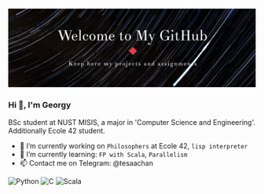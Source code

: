 ![welcome](welcome-v2.png)
### Hi 👋, I'm Georgy

BSc student at NUST MISIS, a major in 'Computer Science and Engineering'.<br/>
Additionally Ecole 42 student.<br/>
- 🔭 I’m currently working on `Philosophers` at Ecole 42, `lisp interpreter`
- 🌱 I’m currently learning: `FP with Scala`, `Parallelism`
- 📫 Contact me on Telegram: @tesaachan

![Python](https://img.shields.io/badge/python-3670A0?style=for-the-badge&logo=python&logoColor=ffdd54)
![C](https://img.shields.io/badge/c-%2300599C.svg?style=for-the-badge&logo=c&logoColor=white)
![Scala](https://img.shields.io/badge/scala-%23DC322F.svg?style=for-the-badge&logo=scala&logoColor=white)
<!--
**tesaachan/tesaachan** is a ✨ _special_ ✨ repository because its `README.md` (this file) appears on your GitHub profile.

Here are some ideas to get you started:

- 🔭 I’m currently working on ...
- 🌱 I’m currently learning ...
- 👯 I’m looking to collaborate on ...
- 🤔 I’m looking for help with ...
- 💬 Ask me about ...
- 📫 How to reach me: ...
- 😄 Pronouns: ...
- ⚡ Fun fact: ...
-->
